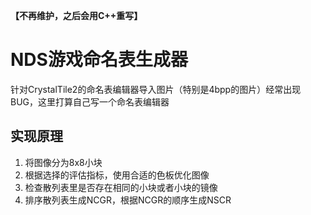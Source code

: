 **【不再维护，之后会用C++重写】**

# NDS游戏命名表生成器

针对CrystalTile2的命名表编辑器导入图片（特别是4bpp的图片）经常出现BUG，这里打算自己写一个命名表编辑器

## 实现原理

1. 将图像分为8x8小块
2. 根据选择的评估指标，使用合适的色板优化图像
3. 检查散列表里是否存在相同的小块或者小块的镜像
4. 排序散列表生成NCGR，根据NCGR的顺序生成NSCR

